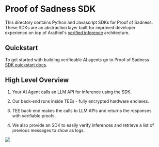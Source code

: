 # Proof of Sadness SDK

This directory contains Python and Javascript SDKs for Proof of Sadness. These SDKs are an abstraction layer built for improved developer experience on top of Arathiel's [verified inference](/verified-inference/) architecture.

## Quickstart
To get started with building verifieable AI agents go to Proof of Sadness [SDK quickstart docs](https://arathiel.gitbook.io/arathiel).


## High Level Overview
1. Your AI Agent calls an LLM API for inference using the SDK.

2. Our back-end runs inside TEEs - fully encrypted hardware enclaves.

3. TEE back-end makes the calls to LLM APIs and returns the responses with verifiable proofs. 

4. We also provide an SDK to easily verify inferences and retrieve a list of previous messages to show as logs.

![](/assets/SDK.png)



